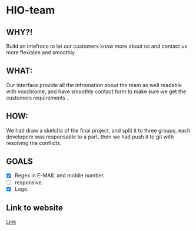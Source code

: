 # HIO-team

## WHY?!
 Build an intefrace to let our customers  know more about us and contact us more flexiable and smoothly.
## WHAT:
 Our interface provide all the infromation about the team as well readable with voxchrome, and have smoothly contact form to   make sure we get the customers requirements .
 ## HOW:
 We had draw a sketcha of the final project, and split it to three groups, each developere was responsable to a part.
 then we had push it to git with resolving the conflicts.
 
 ## GOALS
 - [x] Regex in E-MAIL and mobile number.
 - [ ] responsive.
 - [x] Logo.
 
 ## Link to website
   [Link]()
 

